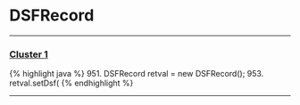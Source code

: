 # DSFRecord

***

### [Cluster 1](./1)
{% highlight java %}
951. DSFRecord retval = new DSFRecord();
953. retval.setDsf(
{% endhighlight %}

***

